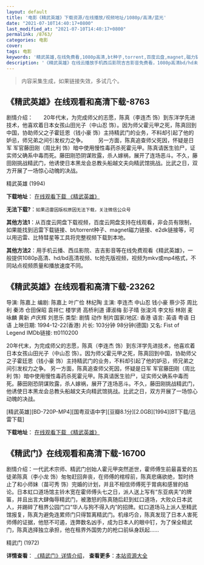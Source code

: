 ```yaml
---
layout: default
title: '电影《精武英雄》下载资源/在线播放/视频地址/1080p/高清/蓝光'
date: "2021-07-10T14:40:17+0800"
last_modified_at: "2021-07-10T14:40:17+0800"
permalink: /8763/
categories: 电影
cover:
tags: 电影
keywords: '精武英雄,在线免费看,1080p高清,bt种子,torrent,百度云盘,magnet,磁力链,迅雷下载资源'
description: '《精武英雄》在线云播放手机西瓜影院吉吉影音免费看，1080p高清bd/hd未删减完整版和tc抢先枪版，mkv/mp4格式，附带bt/torrent种子、magnet/磁力链、百度云盘、网盘资源迅雷下载链接'
---
```


>内容采集生成，如果链接失效，多试几个。


## 《精武英雄》在线观看和高清下载-8763

剧情介绍：　　20年代末，为完成师父的志愿，陈真（李连杰 饰）到东洋学先进技术，他喜欢着日本女孩山田光子（中山忍 饰）。因为师父霍元甲之死，陈真回到中国，协助师父之子霍廷恩（钱小豪 饰）主持精武门的业务，不料却引起了他的妒忌，师兄弟之间引发权力之争。 　　另一方面，陈真追查师父死因，怀疑是日军 军官藤田刚（周比利 饰）暗中使用慢性毒药杀死霍元甲。陈真请医生验尸，证实师父确系中毒而死。藤田刚恐阴谋败露，杀人嫁祸，展开了连场恶斗。不久，藤田刚挑战精武门，他诱使日本黑龙会总教头船越文夫向精武馆挑战。比武之日，双方开展了一场惊心动魄的决战。


精武英雄 (1994)

**下载地址**： [在线观看下载 《精武英雄》](https://www.btbtdy.me/btdy/dy10486.html) 


**无法下载?**：`如果迅雷因版权原因无法下载，关注微信公众号 `

**其他方法1**：从百度云网盘下载视频，百度云网盘支持在线观看，非会员有限制，如果能找到迅雷下载链接、bt/torrent种子、magnet磁力链接、e2dk链接等，可以用迅雷、比特彗星等工具将完整视频下载到本地。

**其他方法2**：用手机云播、西瓜影院、吉吉影音等在线免费观看《精武英雄》，一般提供1080p高清、hd/bd高清视频、tc抢先版视频，视频为mkv或mp4格式，不同站点视频质量和播放速度不同。


## 《精武英雄》在线观看和高清下载-23262

导演: 陈嘉上 编剧: 陈嘉上 叶广俭 林纪陶 主演: 李连杰 中山忍 钱小豪 蔡少芬 周比利 秦沛 仓田保昭 袁祥仁 楼学贤 高桥利道 谭淑梅 彭子晴 张浚鸿 李文标 林刚 麦咏麟 黄新 卢庆辉 刘思乐 类型: 剧情 动作 制片国家/地区: 香港 语言: 英语 粤语 日语 上映日期: 1994-12-22(香港) 片长: 103分钟 98分钟(德国) 又名: Fist of Legend IMDb链接: tt0110200

20年代末，为完成师父的志愿，陈真（李连杰 饰）到东洋学先进技术，他喜欢着日本女孩山田光子（中山忍 饰）。因为师父霍元甲之死，陈真回到中国，协助师父之子霍廷恩（钱小豪 饰）主持精武门的业务，不料却引起了他的妒忌，师兄弟之间引发权力之争。 另一方面，陈真追查师父死因，怀疑是日军 军官藤田刚（周比利 饰）暗中使用慢性毒药杀死霍元甲。陈真请医生验尸，证实师父确系中毒而死。藤田刚恐阴谋败露，杀人嫁祸，展开了连场恶斗。不久，藤田刚挑战精武门，他诱使日本黑龙会总教头船越文夫向精武馆挑战。比武之日，双方开展了一场惊心动魄的决战。


[精武英雄][BD-720P-MP4][国粤双语中字][豆瓣8.1分][2.0GB][1994][BT下载/迅雷下载]

**下载地址**： [在线观看下载 《精武英雄》](https://www.btdx8.com/torrent/fist_of_legend_1994.html) 


## 《精武门》在线观看和高清下载-16700

剧情介绍：一代武术宗师、精武门创始人霍元甲突然逝世，霍师傅生前最喜爱的五徒弟陈真（李小龙 饰）匆匆赶回奔丧，在师傅的棺椁前，陈真悲痛欲绝，暂时终止了和小师妹（苗可秀 饰）完婚的计划，并且不相信师傅死于胃病和感冒的结论。日本虹口道场馆主铃木宽在霍师傅头七之日，派人送上写有“东亚病夫”的牌匾，并且出言大肆侮辱精武门，被激怒的陈真随后赶到虹口道场，大败众日本武人，并踢碎了租界公园门口“华人与狗不得入内”的招牌。虹口道场马上派人至精武馆报复，陈真为避免连累师门只得暂离精武门。机缘巧合，陈真发现了日本人害死师傅的证据，他怒不可遏，连弊数名凶手，成为日本人的眼中钉，为了保全精武门，陈真选择独立承担，他在租界外国势力的枪口前纵身跃起……


精武门 (1972)

**详情查看**： [《精武门》详情介绍](/movie/16700/)， **查看更多**：[本站资源大全](/movie/t/all/)

